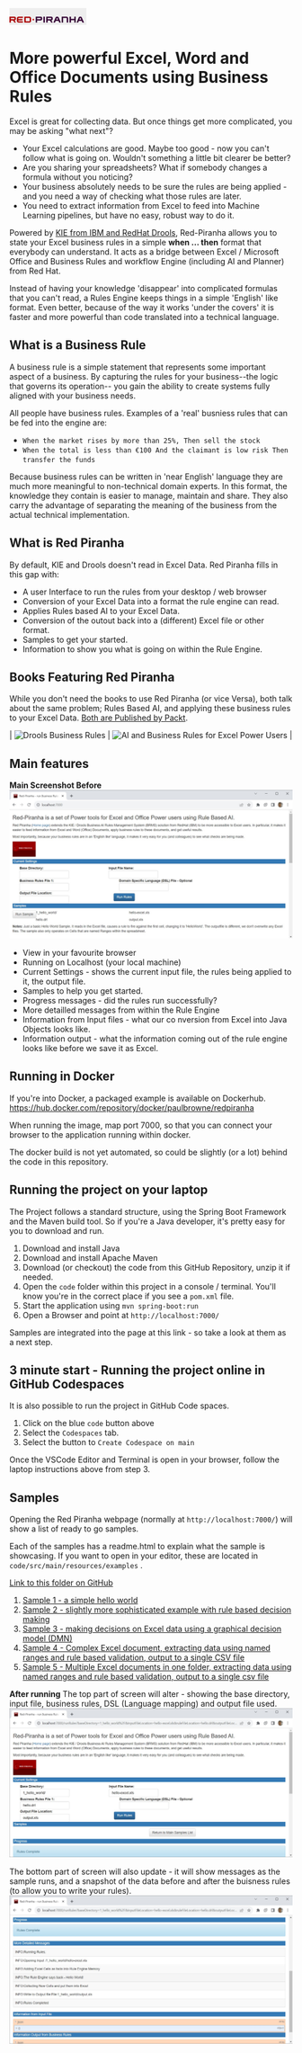 
![Red Piranha Logo](/site/images/top/02.gif)

# More powerful Excel, Word and Office Documents using Business Rules

Excel is great for collecting data. But once things get more complicated, you may be asking "what next"?

* Your Excel calculations are good. Maybe too good - now you can't follow what is going on. Wouldn't something a little bit clearer be better?
* Are you sharing your spreadsheets? What if somebody changes a formula without you noticing?
* Your business absolutely needs to be sure the rules are being applied - and you need a way of checking what those rules are later.
* You need to extract information from Excel to feed into Machine Learning pipelines, but have no easy, robust way to do it.

Powered by [KIE from IBM and RedHat Drools](https://incubator.apache.org/clutch/kie.html), Red-Piranha allows you to state your Excel business rules in a simple **when ... then** format that everybody can understand.  It acts as a bridge between Excel / Microsoft Office and Business Rules and workflow Engine (including AI and Planner) from Red Hat.

Instead of having your knowledge 'disappear' into complicated formulas that you can't read, a Rules Engine keeps things in a simple 'English' like format. Even better, because of the way it works 'under the covers' it is faster and more powerful than code translated into a technical language.

## What is a Business Rule

A business rule is a simple statement that represents some important aspect of a business. By capturing the rules for your business--the logic that governs its operation-- you gain the ability to create systems fully aligned with your business needs.

All people have business rules. Examples of a 'real' busniess rules that can be fed into the engine are:

* `When the market rises by more than 25%, Then sell the stock`
* `When the total is less than €100 And the claimant is low risk Then transfer the funds`

Because business rules can be written in 'near English' language they are much more meaningful to non-technical domain experts. In this format, the knowledge they contain is easier to manage, maintain and share. They also carry the advantage of separating the meaning of the business from the actual technical implementation.

## What is Red Piranha

By default, KIE and Drools doesn't read in Excel Data. Red Piranha fills in this gap with:

* A user Interface to run the rules from your desktop / web browser
* Conversion of your Excel Data into a format the rule engine can read.
* Applies Rules based AI to your Excel Data.
* Conversion of the outout back into a (different) Excel file or other format.
* Samples to get your started.
* Information to show you what is going on within the Rule Engine.

## Books Featuring Red Piranha

While you don't need the books to use Red Piranha (or vice Versa), both talk about the same problem; Rules Based AI, and applying these business rules to your Excel Data. <a href="https://www.amazon.com/stores/Paul-Browne/author/B007MCQ55I?ref=ap_rdr&store_ref=ap_rdr&isDramIntegrated=true&shoppingPortalEnabled=true">Both are Published by Packt</a>.

| ![Drools Business Rules   ](/images/book-drools.jpg)
 | ![AI and Business Rules for Excel Power Users](/images/ai-book.jpg)
|

## Main features 

**Main Screenshot Before**
![Red Piranha Screenshot](/images/main-screenshot-before.jpg)


* View in your favourite browser
* Running on Localhost (your local machine)
* Current Settings - shows the current input file, the rules being applied to it, the output file.
* Samples to help you get started.
* Progress messages - did the rules run successfully?
* More detailled messages from within the Rule Engine
* Information from Input files - what our co
nversion from Excel into Java Objects looks like.
* Information output - what the information coming out of the rule engine looks like before we save it as Excel.

## Running in Docker
If you're into Docker, a packaged example is available on Dockerhub.
https://hub.docker.com/repository/docker/paulbrowne/redpiranha

When running the image, map port 7000, so that you can connect your browser to the application running within docker.

The docker build is not yet automated, so could be slightly (or a lot) behind the code in this repository.

## Running the project on your laptop 

The Project follows a standard structure, using the Spring Boot Framework and the Maven build tool. So if you're a Java developer, it's pretty easy for you to download and run.

1. Download and install Java
1. Download and install Apache Maven
1. Download (or checkout) the code from this GitHub Repository, unzip it if needed.
1. Open the `code` folder within this project in a console / terminal. You'll know you're in the correct place if you see a `pom.xml` file. 
1. Start the application using  `mvn spring-boot:run`
1. Open a Browser and point at `http://localhost:7000/`

Samples are integrated into the page at this link - so take a look at them as a next step.

## 3 minute start - Running the project online in GitHub Codespaces

It is also possible to run the project in GitHub Code spaces.
1. Click on the blue `code` button above
1. Select the `Codespaces` tab.
1. Select the button to `Create Codespace on main`

Once the VSCode Editor and Terminal is open in your browser, follow the laptop instructions above from step 3.


## Samples

Opening the Red Piranha webpage (normally at `http://localhost:7000/`) will show a list of ready to go samples.

Each of the samples has a readme.html to explain what the sample is showcasing. If you want to open in your editor, these are located in `code/src/main/resources/examples` . 

[Link to this folder on GitHub](https://github.com/firstpartners-net/red-piranha/tree/main/code/src/main/resources/examples/1_hello_world)

1. [Sample 1 - a simple hello world](https://github.com/firstpartners-net/red-piranha/tree/main/code/src/main/resources/examples/1_hello_world)
1. [Sample 2 - slightly more sophisticated example with rule based decision making](https://github.com/firstpartners-net/red-piranha/tree/main/code/src/main/resources/examples/2_chocolate-factory)
1. [Sample 3 - making decisions on Excel data using a graphical decision model (DMN) ](https://github.com/firstpartners-net/red-piranha/tree/main/code/src/main/resources/examples/3_simple_dmn)
1. [Sample 4 - Complex Excel document, extracting data using named ranges and rule based validation, output to a single CSV file](https://github.com/firstpartners-net/red-piranha/tree/main/code/src/main/resources/examples/4_complex_excel)
1. [Sample 5 - Multiple Excel documents in one folder, extracting data using named ranges and rule based validation, output to a single csv file](https://github.com/firstpartners-net/red-piranha/tree/main/code/src/main/resources/examples/5_multi_excel)

**After running**
The top part of screen will alter - showing the base directory, input file, business rules, DSL (Language mapping) and output file used.
![Red Piranha Screenshot](/images/main-screenshot-after.jpg)


The bottom part of screen will also update - it will show messages as the sample runs, and a snapshot of the data before and after the buisness rules (to allow you to write your rules).
![Red Piranha Screenshot](/images/main-screenshot-after-2.jpg)








